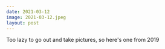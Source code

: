 ```yaml
---
date: 2021-03-12
image: 2021-03-12.jpeg
layout: post
---
```


Too lazy to go out and take pictures, so here's one from 2019
